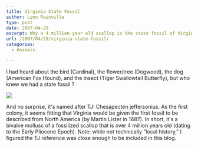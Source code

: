 ```yaml
---
title: Virginia State Fossil
author: Lynn Rainville
type: post
date: 2007-04-29
excerpt: Why a 4 million-year-old scallop is the state fossil of Virginia.
url: /2007/04/29/virginia-state-fossil/
categories:
  - Animals

---
```


I had heard about the bird (Cardinal), the flower/tree (Dogwood), the dog (American Fox Hound), and the insect (Tiger Swallowtail Butterfly), but who knew we had a state fossil ?

![](/media/2007/04/fossil_chesapectenjeffersonius.jpg)

And no surprise, it's named after TJ: Chesapecten jeffersonius. As the first colony, it seems fitting that Virginia would be given the first fossil to be described from North America (by Martin Lister in 1687). In short, it's a bivalve mollusc of a fossilized scallop that is over 4 million years old (dating to the Early Pliocene Epoch). Note: while not technically "local history," I figured the TJ reference was close enough to be included in this blog.

